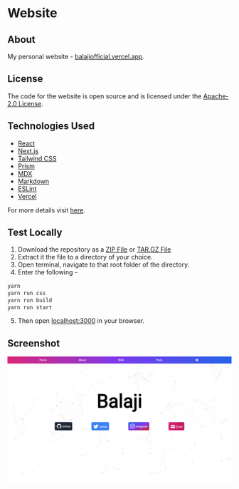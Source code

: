 # Website

## About

My personal website - [balajiofficial.vercel.app](https://balajiofficial.vercel.app).

## License

The code for the website is open source and is licensed under the [Apache-2.0 License](https://github.com/balajiofficial/Website/blob/main/LICENSE).

## Technologies Used

- [React](https://reactjs.org/)
- [Next.js](https://nextjs.org/)
- [Tailwind CSS](https://tailwindcss.com/)
- [Prism](https://prismjs.com/)
- [MDX](https://mdxjs.com/)
- [Markdown](https://en.wikipedia.org/wiki/Markdown)
- [ESLint](https://eslint.org/)
- [Vercel](https://vercel.com/)

For more details visit [here](https://balajiofficial.vercel.app/credits).

## Test Locally

1. Download the repository as a [ZIP File](https://github.com/balajiofficial/Website/archive/refs/heads/main.zip) or [TAR.GZ File](https://github.com/balajiofficial/Website/archive/refs/heads/main.tar.gz)
2. Extract it the file to a directory of your choice.
3. Open terminal, navigate to that root folder of the directory.
4. Enter the following -

```
yarn
yarn run css
yarn run build
yarn run start
```

5. Then open [localhost:3000](http://localhost:3000/) in your browser.

## Screenshot

![Screenshot](https://raw.githubusercontent.com/balajiofficial/balajiofficial.github.io/main/images/Screenshot.png)
